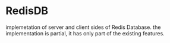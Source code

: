 # RedisDB
implemetation of server and client sides of Redis Database.
the implementation is partial, it has only part of the existing features.
